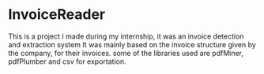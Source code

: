 # InvoiceReader
This is a project I made during my internship, it was an invoice detection and extraction system
It was mainly based on the invoice structure given by the company, for their invoices.
some of the libraries used are pdfMiner, pdfPlumber and csv for exportation.
